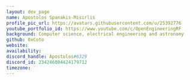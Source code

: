 ```yaml
---
layout: dev_page
name: Apostolos Spanakis-Misirlis
profile_pic_url: https://avatars.githubusercontent.com/u/25392776
youtube_portfolio_id: https://www.youtube.com/c/OpenEngineeringRF
background: Computer science, electrical engineering and astronomy
github: 0xCoto
website:
availability:
discord_handle: Apostolos#6329
discord_id: 234246004424179712
timezone:
---
```

